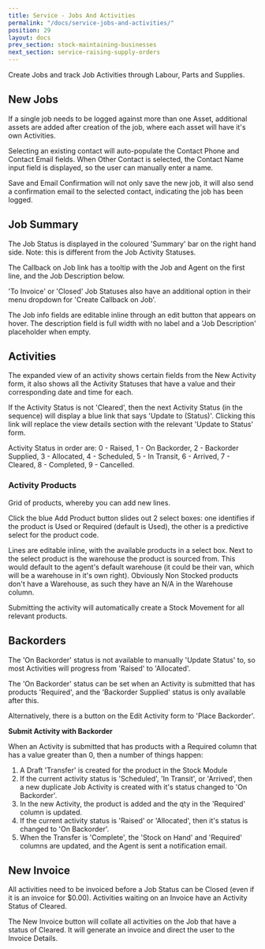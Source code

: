 ```yaml
---
title: Service - Jobs And Activities
permalink: "/docs/service-jobs-and-activities/"
position: 29
layout: docs
prev_section: stock-maintaining-businesses
next_section: service-raising-supply-orders
---
```


Create Jobs and track Job Activities through Labour, Parts and Supplies.

## New Jobs

If a single job needs to be logged against more than one Asset, additional assets are added after creation of the job, where each asset will have it's own Activities.

Selecting an existing contact will auto-populate the Contact Phone and Contact Email fields. When Other Contact is selected, the Contact Name input field is displayed, so the user can manually enter a name.

Save and Email Confirmation will not only save the new job, it will also send a confirmation email to the selected contact, indicating the job has been logged.

## Job Summary

The Job Status is displayed in the coloured 'Summary' bar on the right hand side. Note: this is different from the Job Activity Statuses.

The Callback on Job link has a tooltip with the Job and Agent on the first line, and the Job Description below.

'To Invoice' or 'Closed' Job Statuses also have an additional option in their menu dropdown for 'Create Callback on Job'.

The Job info fields are editable inline through an edit button that appears on hover. The description field is full width with no label and a 'Job Description' placeholder when empty.

## Activities

The expanded view of an activity shows certain fields from the New Activity form, it also shows all the Activity Statuses that have a value and their corresponding date and time for each.

If the Activity Status is not 'Cleared', then the next Activity Status (in the sequence) will display a blue link that says 'Update to (Status)'. Clicking this link will replace the view details section with the relevant 'Update to Status' form.

Activity Status in order are: 0 - Raised, 1 - On Backorder, 2 - Backorder Supplied, 3 - Allocated, 4 - Scheduled, 5 - In Transit, 6 - Arrived, 7 - Cleared, 8 - Completed, 9 - Cancelled.

### Activity Products

Grid of products, whereby you can add new lines.

Click the blue Add Product button slides out 2 select boxes: one identifies if the product is Used or Required (default is Used), the other is a predictive select for the product code.

Lines are editable inline, with the available products in a select box. Next to the select product is the warehouse the product is sourced from. This would default to the agent's default warehouse (it could be their van, which will be a warehouse in it's own right). Obviously Non Stocked products don't have a Warehouse, as such they have an N/A in the Warehouse column.

Submitting the activity will automatically create a Stock Movement for all relevant products.

## Backorders

The 'On Backorder' status is not available to manually 'Update Status' to, so most Activities will progress from 'Raised' to 'Allocated'.

The 'On Backorder' status can be set when an Activity is submitted that has products 'Required', and the 'Backorder Supplied' status is only available after this.

Alternatively, there is a button on the Edit Activity form to 'Place Backorder'.

**Submit Activity with Backorder**

When an Activity is submitted that has products with a Required column that has a value greater than 0, then a number of things happen:

1. A Draft 'Transfer' is created for the product in the Stock Module
2. If the current activity status is 'Scheduled', 'In Transit', or 'Arrived', then a new duplicate Job Activity is created with it's status changed to 'On Backorder'.
3. In the new Activity, the product is added and the qty in the 'Required' column is updated.
4. If the current activity status is 'Raised' or 'Allocated', then it's status is changed to 'On Backorder'.
5. When the Transfer is 'Complete', the 'Stock on Hand' and 'Required' columns are updated, and the Agent is sent a notification email.

## New Invoice

All activities need to be invoiced before a Job Status can be Closed (even if it is an invoice for $0.00). Activities waiting on an Invoice have an Activity Status of Cleared.

The New Invoice button will collate all activities on the Job that have a status of Cleared. It will generate an invoice and direct the user to the Invoice Details.
